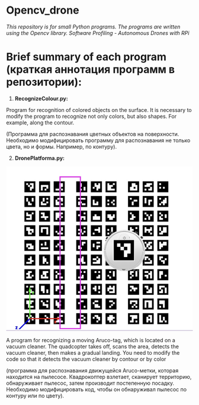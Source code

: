 # Opencv_drone
*This repository is for small Python programs. The programs are written using the Opencv library. Software Profiling - Autonomous Drones with RPi*

# Brief summary of each program (краткая аннотация программ в репозитории):
1. **RecognizeColour.py:** 

Program for recognition of colored objects on the surface. It is necessary to modify the program to recognize not only colors, but also shapes. For example, along the contour.

(Программа для распознавания цветных объектов на поверхности. Необходимо модифицировать программу для распознавания не только цвета, но и формы. Например, по контуру).

2. **DronePlatforma.py:**

![platforma](image\platforma.png)

A program for recognizing a moving Aruco-tag, which is located on a vacuum cleaner. The quadcopter takes off, scans the area, detects the vacuum cleaner, then makes a gradual landing.
You need to modify the code so that it detects the vacuum cleaner by contour or by color 

(программа для распознавания движущейся Aruco-метки, которая находится на пылесосе. Квадрокоптер взлетает, сканирует территорию, обнаруживает пылесос, затем производит постепенную посадку.
Необходимо модифицировать код, чтобы он обнаруживал пылесос по контуру или по цвету).